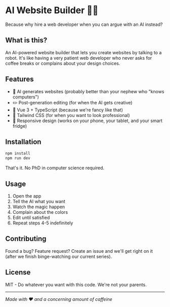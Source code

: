 # AI Website Builder 🤖✨

Because why hire a web developer when you can argue with an AI instead?

## What is this?

An AI-powered website builder that lets you create websites by talking to a robot. It's like having a very patient web developer who never asks for coffee breaks or complains about your design choices.

## Features

- 🎨 AI generates websites (probably better than your nephew who "knows computers")
- ✏️ Post-generation editing (for when the AI gets creative)
- 🚀 Vue 3 + TypeScript (because we're fancy like that)
- 🎯 Tailwind CSS (for when you want to look professional)
- 📱 Responsive design (works on your phone, your tablet, and your smart fridge)

## Installation

```bash
npm install
npm run dev
```

That's it. No PhD in computer science required.

## Usage

1. Open the app
2. Tell the AI what you want
3. Watch the magic happen
4. Complain about the colors
5. Edit until satisfied
6. Repeat steps 4-5 indefinitely

## Contributing

Found a bug? Feature request? Create an issue and we'll get right on it (after we finish binge-watching our current series).

## License

MIT - Do whatever you want with this code. We're not your parents.

---

*Made with ❤️ and a concerning amount of caffeine*